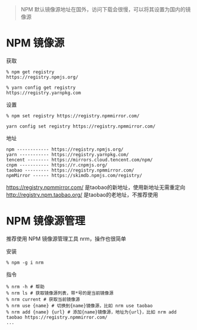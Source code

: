 > NPM 默认镜像源地址在国外，访问下载会很慢，可以将其设置为国内的镜像源

# NPM 镜像源

获取
```
% npm get registry
https://registry.npmjs.org/
```

```
% yarn config get registry
https://registry.yarnpkg.com
```

设置
```
% npm set registry https://registry.npmmirror.com/
```
```
yarn config set registry https://registry.npmmirror.com/
```

地址
```
npm ------------ https://registry.npmjs.org/
yarn ----------- https://registry.yarnpkg.com/
tencent -------- https://mirrors.cloud.tencent.com/npm/
cnpm ----------- https://r.cnpmjs.org/
taobao --------- https://registry.npmmirror.com/
npmMirror ------ https://skimdb.npmjs.com/registry/
```

https://registry.npmmirror.com/ 是taobao的新地址，使用新地址无需重定向
http://registry.npm.taobao.org/ 是taobao的老地址，不推荐使用

# NPM 镜像源管理

推荐使用 NPM 镜像源管理工具 nrm，操作也很简单

安装
```
% npm -g i nrm
```

指令
```
% nrm -h # 帮助
% nrm ls # 获取镜像源列表，带*号的是当前镜像源
% nrm current # 获取当前镜像源
% nrm use {name} # 切换到{name}镜像源，比如 nrm use taobao
% nrm add {name} {url} # 添加{name}镜像源，地址为{url}，比如 nrm add taobao https://registry.npmmirror.com/
...
```

